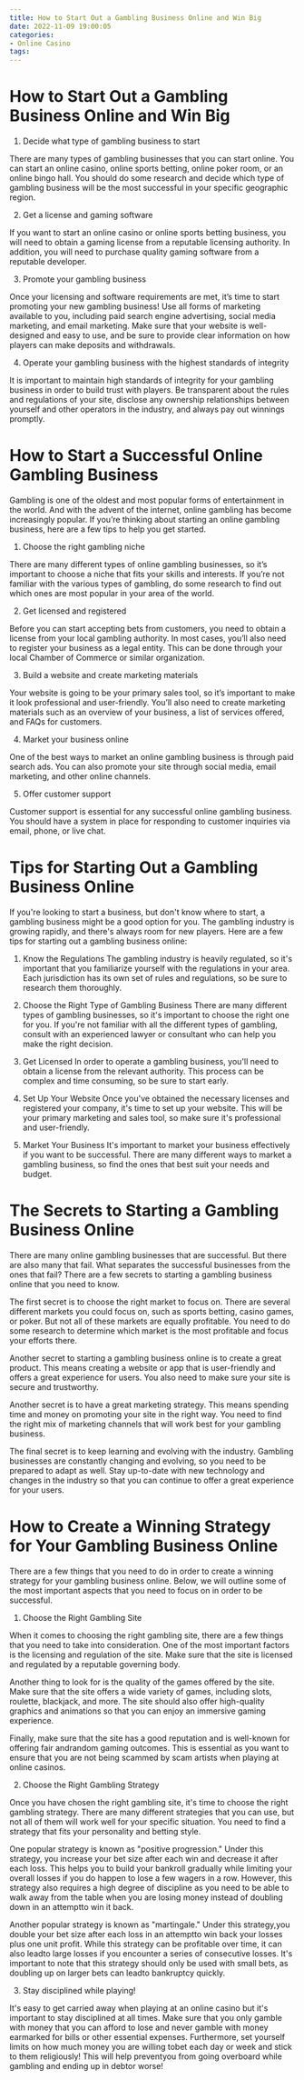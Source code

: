 ```yaml
---
title: How to Start Out a Gambling Business Online and Win Big
date: 2022-11-09 19:00:05
categories:
- Online Casino
tags:
---
```



#  How to Start Out a Gambling Business Online and Win Big

1. Decide what type of gambling business to start

There are many types of gambling businesses that you can start online. You can start an online casino, online sports betting, online poker room, or an online bingo hall. You should do some research and decide which type of gambling business will be the most successful in your specific geographic region.

2. Get a license and gaming software

If you want to start an online casino or online sports betting business, you will need to obtain a gaming license from a reputable licensing authority. In addition, you will need to purchase quality gaming software from a reputable developer.

3. Promote your gambling business

Once your licensing and software requirements are met, it’s time to start promoting your new gambling business! Use all forms of marketing available to you, including paid search engine advertising, social media marketing, and email marketing. Make sure that your website is well-designed and easy to use, and be sure to provide clear information on how players can make deposits and withdrawals.

4. Operate your gambling business with the highest standards of integrity

It is important to maintain high standards of integrity for your gambling business in order to build trust with players. Be transparent about the rules and regulations of your site, disclose any ownership relationships between yourself and other operators in the industry, and always pay out winnings promptly.

#  How to Start a Successful Online Gambling Business

Gambling is one of the oldest and most popular forms of entertainment in the world. And with the advent of the internet, online gambling has become increasingly popular. If you’re thinking about starting an online gambling business, here are a few tips to help you get started.

1. Choose the right gambling niche

There are many different types of online gambling businesses, so it’s important to choose a niche that fits your skills and interests. If you’re not familiar with the various types of gambling, do some research to find out which ones are most popular in your area of the world.

2. Get licensed and registered

Before you can start accepting bets from customers, you need to obtain a license from your local gambling authority. In most cases, you’ll also need to register your business as a legal entity. This can be done through your local Chamber of Commerce or similar organization.

3. Build a website and create marketing materials

Your website is going to be your primary sales tool, so it’s important to make it look professional and user-friendly. You’ll also need to create marketing materials such as an overview of your business, a list of services offered, and FAQs for customers.

4. Market your business online

One of the best ways to market an online gambling business is through paid search ads. You can also promote your site through social media, email marketing, and other online channels.

5. Offer customer support

Customer support is essential for any successful online gambling business. You should have a system in place for responding to customer inquiries via email, phone, or live chat.

#  Tips for Starting Out a Gambling Business Online 

If you're looking to start a business, but don't know where to start, a gambling business might be a good option for you. The gambling industry is growing rapidly, and there's always room for new players. Here are a few tips for starting out a gambling business online:

1. Know the Regulations
The gambling industry is heavily regulated, so it's important that you familiarize yourself with the regulations in your area. Each jurisdiction has its own set of rules and regulations, so be sure to research them thoroughly.

2. Choose the Right Type of Gambling Business 
There are many different types of gambling businesses, so it's important to choose the right one for you. If you're not familiar with all the different types of gambling, consult with an experienced lawyer or consultant who can help you make the right decision.

3. Get Licensed 
In order to operate a gambling business, you'll need to obtain a license from the relevant authority. This process can be complex and time consuming, so be sure to start early.

4. Set Up Your Website 
Once you've obtained the necessary licenses and registered your company, it's time to set up your website. This will be your primary marketing and sales tool, so make sure it's professional and user-friendly.

5. Market Your Business 
It's important to market your business effectively if you want to be successful. There are many different ways to market a gambling business, so find the ones that best suit your needs and budget.

#  The Secrets to Starting a Gambling Business Online 

There are many online gambling businesses that are successful. But there are also many that fail. What separates the successful businesses from the ones that fail? There are a few secrets to starting a gambling business online that you need to know.

The first secret is to choose the right market to focus on. There are several different markets you could focus on, such as sports betting, casino games, or poker. But not all of these markets are equally profitable. You need to do some research to determine which market is the most profitable and focus your efforts there.

Another secret to starting a gambling business online is to create a great product. This means creating a website or app that is user-friendly and offers a great experience for users. You also need to make sure your site is secure and trustworthy.

Another secret is to have a great marketing strategy. This means spending time and money on promoting your site in the right way. You need to find the right mix of marketing channels that will work best for your gambling business.

The final secret is to keep learning and evolving with the industry. Gambling businesses are constantly changing and evolving, so you need to be prepared to adapt as well. Stay up-to-date with new technology and changes in the industry so that you can continue to offer a great experience for your users.

#  How to Create a Winning Strategy for Your Gambling Business Online

There are a few things that you need to do in order to create a winning strategy for your gambling business online. Below, we will outline some of the most important aspects that you need to focus on in order to be successful.

1. Choose the Right Gambling Site

When it comes to choosing the right gambling site, there are a few things that you need to take into consideration. One of the most important factors is the licensing and regulation of the site. Make sure that the site is licensed and regulated by a reputable governing body.

Another thing to look for is the quality of the games offered by the site. Make sure that the site offers a wide variety of games, including slots, roulette, blackjack, and more. The site should also offer high-quality graphics and animations so that you can enjoy an immersive gaming experience.

Finally, make sure that the site has a good reputation and is well-known for offering fair andrandom gaming outcomes. This is essential as you want to ensure that you are not being scammed by scam artists when playing at online casinos.

2. Choose the Right Gambling Strategy

Once you have chosen the right gambling site, it's time to choose the right gambling strategy. There are many different strategies that you can use, but not all of them will work well for your specific situation. You need to find a strategy that fits your personality and betting style.

One popular strategy is known as "positive progression." Under this strategy, you increase your bet size after each win and decrease it after each loss. This helps you to build your bankroll gradually while limiting your overall losses if you do happen to lose a few wagers in a row. However, this strategy also requires a high degree of discipline as you need to be able to walk away from the table when you are losing money instead of doubling down in an attemptto win it back.

Another popular strategy is known as "martingale." Under this strategy,you double your bet size after each loss in an attemptto win back your losses plus one unit profit. While this strategy can be profitable over time, it can also leadto large losses if you encounter a series of consecutive losses. It's important to note that this strategy should only be used with small bets, as doubling up on larger bets can leadto bankruptcy quickly.

3. Stay disciplined while playing!


It's easy to get carried away when playing at an online casino but it's important to stay disciplined at all times. Make sure that you only gamble with money that you can afford to lose and never gamble with money earmarked for bills or other essential expenses. Furthermore, set yourself limits on how much money you are willing tobet each day or week and stick to them religiously! This will help preventyou from going overboard while gambling and ending up in debtor worse!